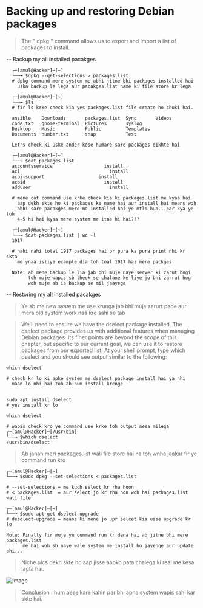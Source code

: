 # Backing up and restoring Debian packages

> The " dpkg " command allows us to export and import a list of packages to install.

-- Backup my all installed pacakges
      
      ┌─[amul@Hacker]─[~]
      └──╼ $dpkg --get-selections > packages.list
      # dpkg command mere system me abhi jitne bhi packages installed hai
        uska backup le lega aur pacakges.list name ki file store kr lega 
      
      ┌─[amul@Hacker]─[~]
      └──╼ $ls
      # fir ls krke check kia yes packages.list file create ho chuki hai.
      
      ansible    Downloads       packages.list  Sync       Videos
      code.txt   gnome-terminal  Pictures       syslog
      Desktop    Music           Public         Templates
      Documents  number.txt      snap           Test
      
      Let's check ki uske ander kese humare sare packages dikhte hai
      
      ┌─[amul@Hacker]─[~]
      └──╼ $cat packages.list 
      accountsservice					install
      acl						          install
      acpi-support					  install
      acpid						        install
      adduser						      install
      
      # mene cat command use krke check kia ki packages.list me kyaa hai 
        aap dekh skte ho ki packages ke name hai aur install hai means woh 
        abhi sare pacakges mere me installed hai ye mtlb hua...par kya ye toh
        4-5 hi hai kyaa mere system me itne hi hai???
      
      ┌─[amul@Hacker]─[~]
      └──╼ $cat packages.list | wc -l
      1917
      
      # nahi nahi total 1917 packages hai pr pura ka pura print nhi kr skta
        me ynaa isliye example dia toh toal 1917 hai mere packges 
        
      Note: ab mene backup le lia jab bhi muje naye server ki zarut hogi
            toh muje wapis sb theek se chalane ke liye jo bhi zarrut hog
            woh muje ab is backup se mil jaayega 
            
-- Restoring my all installed pacakges

> Ye sb me new system me use krunga jab bhi muje zarurt pade aur mera old system work naa kre sahi se tab
    
> We'll need to ensure we have the dselect package installed. The dselect package provides us with additional features when managing Debian packages. Its finer points are beyond the scope of this chapter, but specific to our current goal, we can use it to restore packages from our exported list. At your shell prompt, type which dselect and you should see output similar to the following:
  
    which dselect 
    
    # check kr lo ki apke system me dselect package install hai ya nhi 
      maan lo nhi hai toh ab hum install krenge 
      
    
    sudo apt install dselect
    # yes install kr lo 
    
    which dselect 
    
    # wapis check kro ye command use krke toh output aesa milega
    ┌─[amul@Hacker]─[/usr/bin]
    └──╼ $which dselect
    /usr/bin/dselect

> Ab janah meri packages.list wali file store hai na toh wnha jaakar fir ye command run kro
 
    ┌─[amul@Hacker]─[~]
    └──╼ $sudo dpkg --set-selections < packages.list
    
    # --set-selections = me kuch select kr rha hoon 
    # < packages.list  = aur select jo kr rha hon woh hai packages.list wali file 
  
    ┌─[amul@Hacker]─[~]
    └──╼ $sudo apt-get dselect-upgrade
    # deselect-upgrade = means ki mene jo upr selcet kia usse upgrade kr lo
    
    Note: Finally fir muje ye command run kr dena hai ab jitne bhi mere packages.list
          me hai woh sb naye wale system me install ho jayenge aur update bhi...


> Niche pics dekh skte ho aap jisse aapko pata chalega ki real me kesa lagta hai.

![image](https://user-images.githubusercontent.com/38901699/180937839-f72b9a03-5fde-462e-8012-aff1e8723e12.png)

> Conclusion : hum aese kare kahin par bhi apna system wapis sahi kar skte hai.
      
      
  
  
  
